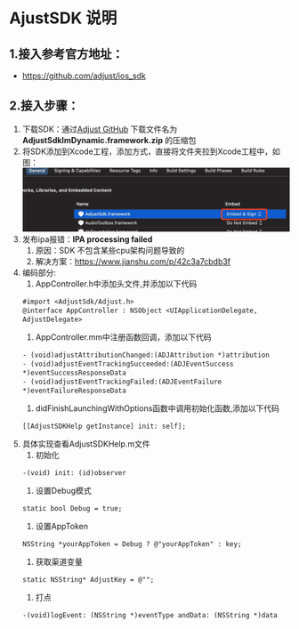 # AjustSDK 说明
## 1.接入参考官方地址：
- https://github.com/adjust/ios_sdk
## 2.接入步骤：
1. 下载SDK：通过[Adjust GitHub](https://github.com/adjust/ios_sdk/releases) 下载文件名为 **AdjustSdkImDynamic.framework.zip** 的压缩包
2. 将SDK添加到Xcode工程，添加方式，直接将文件夹拉到Xcode工程中，如图：![image](https://raw.githubusercontent.com/zxxia2016/SDKExample/main/Ios/AdjustSDK/Image/1.jpg)
3. 发布ipa报错：**IPA processing failed**
   1. 原因：SDK 不包含某些cpu架构问题导致的
   2. 解决方案：https://www.jianshu.com/p/42c3a7cbdb3f
4. 编码部分:
   1. AppController.h中添加头文件,并添加以下代码
    ```
    #import <AdjustSdk/Adjust.h>
   @interface AppController : NSObject <UIApplicationDelegate, AdjustDelegate>
   ```
   1. AppController.mm中注册函数回调，添加以下代码       
    ``` 
    - (void)adjustAttributionChanged:(ADJAttribution *)attribution
    - (void)adjustEventTrackingSucceeded:(ADJEventSuccess *)eventSuccessResponseData
    - (void)adjustEventTrackingFailed:(ADJEventFailure *)eventFailureResponseData
    ```
    1. didFinishLaunchingWithOptions函数中调用初始化函数,添加以下代码
    ```
    [[AdjustSDKHelp getInstance] init: self];
    ```
5. 具体实现查看AdjustSDKHelp.m文件
    1. 初始化
    ```
    -(void) init: (id)observer
    ```
    1. 设置Debug模式
    ```
    static bool Debug = true;
    ```
    1. 设置AppToken
    ```
    NSString *yourAppToken = Debug ? @"yourAppToken" : key;
    ```
    1. 获取渠道变量
    ```
    static NSString* AdjustKey = @"";
    ```
    1. 打点
    ```
    -(void)logEvent: (NSString *)eventType andData: (NSString *)data 
    ```
